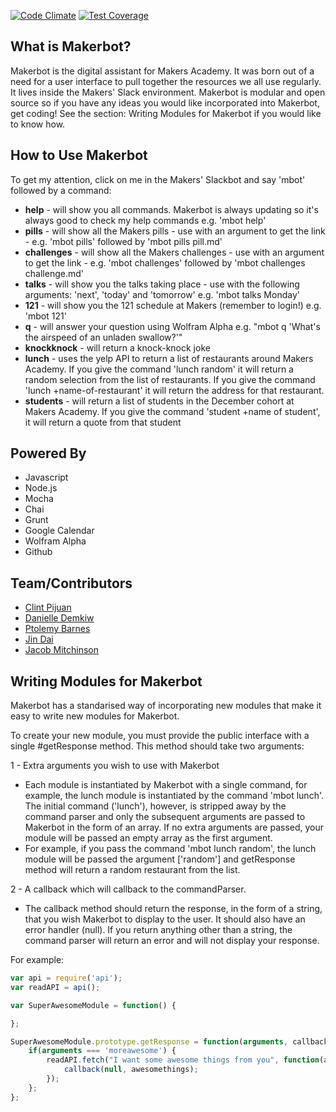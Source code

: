 [![Code Climate](https://codeclimate.com/repos/54ddc110e30ba070710052ce/badges/c04aa5a3fc98b0c98879/gpa.svg)](https://codeclimate.com/repos/54ddc110e30ba070710052ce/feed) [![Test Coverage](https://codeclimate.com/repos/54ddc110e30ba070710052ce/badges/c04aa5a3fc98b0c98879/coverage.svg)](https://codeclimate.com/repos/54ddc110e30ba070710052ce/feed)

## What is Makerbot?

Makerbot is the digital assistant for Makers Academy. It was born out of a need for a user interface to pull together the resources we all use regularly. It lives inside the Makers' Slack environment. 
Makerbot is modular and open source so if you have any ideas you would like incorporated into Makerbot, get coding! See the section: Writing Modules for Makerbot if you would like to know how.

## How to Use Makerbot

To get my attention, click on me in the Makers' Slackbot and say 'mbot' followed by a command:

* **help** - will show you all commands. Makerbot is always updating so it's always good to check my help commands e.g. 'mbot help'
* **pills** - will show all the Makers pills - use with an argument to get the link - e.g. 'mbot pills' followed by 'mbot pills pill.md'
* **challenges** - will show all the Makers challenges - use with an argument to get the link - e.g. 'mbot challenges' followed by 'mbot challenges challenge.md'
* **talks** - will show you the talks taking place - use with the following arguments: 'next', 'today' and 'tomorrow' e.g. 'mbot talks Monday'
* **121** - will show you the 121 schedule at Makers (remember to login!) e.g. 'mbot 121'
* **q** - will answer your question using Wolfram Alpha e.g. "mbot q 'What's the airspeed of an unladen swallow?'"
* **knockknock** - will return a knock-knock joke
* **lunch** - uses the yelp API to return a list of restaurants around Makers Academy. If you give the command 'lunch random' it will return a random selection from the list of restaurants. If you give the command 'lunch +name-of-restaurant' it will return the address for that restaurant. 
* **students** - will return a list of students in the December cohort at Makers Academy. If you give the command 'student +name of student', it will return a quote from that student 

## Powered By

* Javascript
* Node.js
* Mocha
* Chai
* Grunt
* Google Calendar
* Wolfram Alpha
* Github

## Team/Contributors 

* [Clint Pijuan](https://github.com/clint77)
* [Danielle Demkiw](https://github.com/ddemkiw)
* [Ptolemy Barnes](https://github.com/ptolemybarnes)
* [Jin Dai](https://github.com/jindai1783)
* [Jacob Mitchinson](https://github.com/jacobmitchinson)


## Writing Modules for Makerbot

Makerbot has a standarised way of incorporating new modules that make it easy to write new modules for Makerbot. 

To create your new module, you must provide the public interface with a single #getResponse method. This method should take two arguments:   

1 -  Extra arguments you wish to use with Makerbot 

* Each module is instantiated by Makerbot with a single command, for example, the lunch module is instantiated by the command 'mbot lunch'. The initial command ('lunch'), however, is stripped away by the command parser and only the subsequent arguments are passed to Makerbot in the form of an array. If no extra arguments are passed, your module will be passed an empty array as the first argument. 
* For example, if you pass the command 'mbot lunch random', the lunch module will be passed the argument ['random'] and getResponse method will return a random restaurant from the list.   

2  - A callback which will callback to the commandParser. 

* The callback method should return the response, in the form of a string, that you wish Makerbot to display to the user. It should also have an error handler (null). If you return anything other than a string, the command parser will return an error and will not display your response. 

For example:


```javascript
var api = require('api');
var readAPI = api();

var SuperAwesomeModule = function() {

};

SuperAwesomeModule.prototype.getResponse = function(arguments, callback) {
    if(arguments === 'moreawesome') {
        readAPI.fetch("I want some awesome things from you", function(awesomethings){
            callback(null, awesomethings);
        });
    };
};
```





